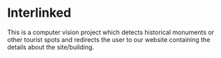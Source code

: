 # Interlinked

This is a computer vision project which detects historical monuments or other tourist spots and redirects the user to our website containing the details about the site/building.
